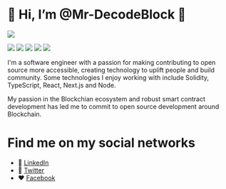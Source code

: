 # 👋 Hi, I’m @Mr-DecodeBlock :blue_heart:

![](https://pbs.twimg.com/profile_banners/1511471884067606531/1649373934/1500x500)

![](https://camo.githubusercontent.com/ba1e85d8e39b80f98a9dc0e3a8f81558d77ea2c46f97768447ddc3111068c802/68747470733a2f2f696d672e736869656c64732e696f2f62616467652f536f6c69646974792d6536653665363f7374796c653d666f722d7468652d6261646765266c6f676f3d736f6c6964697479266c6f676f436f6c6f723d626c61636b) ![](https://camo.githubusercontent.com/9d07c04bdd98c662d5df9d4e1cc1de8446ffeaebca330feb161f1fb8e1188204/68747470733a2f2f696d672e736869656c64732e696f2f62616467652f4a6176615363726970742d4637444631453f7374796c653d666f722d7468652d6261646765266c6f676f3d6a617661736372697074266c6f676f436f6c6f723d626c61636b) ![](https://camo.githubusercontent.com/a73995ab41ea4dafd1d3afc34acfa889d8345b8760bed0c29b0419d6529dcc2d/68747470733a2f2f696d672e736869656c64732e696f2f62616467652f2d547970655363726970742d3030374143433f7374796c653d666f722d7468652d6261646765266c6f676f3d74797065736372697074266c6f676f436f6c6f723d7768697465) ![](https://camo.githubusercontent.com/771617f2eac4ed5bc7d9ae680e4edafef9ba31bbb4d0d30ea21cf944dfa62a81/68747470733a2f2f696d672e736869656c64732e696f2f62616467652f2d52656163742d3435623864383f7374796c653d666f722d7468652d6261646765266c6f676f3d7265616374266c6f676f436f6c6f723d7768697465) ![](https://camo.githubusercontent.com/8af2cf01b28f2f49a5a681da9aad00909a0982b3040928b723a6c636360c06bf/68747470733a2f2f696d672e736869656c64732e696f2f62616467652f2d4e6f64652d3433383533643f7374796c653d666f722d7468652d6261646765266c6f676f3d4e6f64652e6a73266c6f676f436f6c6f723d7768697465)


I'm a software engineer with a passion for making contributing to open source more accessible, creating technology to uplift people and build community. Some technologies I enjoy working with include Solidity, TypeScript, React, Next.js and Node.

My passion in the Blockchian ecosystem and robust smart contract development has led me to commit to open source development around Blockchain.

# Find me on my social networks
- :briefcase: [LinkedIn](https://www.linkedin.com/in/mr-decode-block-115591236/)
- :blue_book: [Twitter](https://twitter.com/MrDecodeBlock)
- :hearts: [Facebook](https://m.me/mrdecodeblock)


<!---
Mr-DecodeBlock/Mr-DecodeBlock is a ✨ special ✨ repository because its `README.md` (this file) appears on your GitHub profile.
You can click the Preview link to take a look at your changes.
--->
